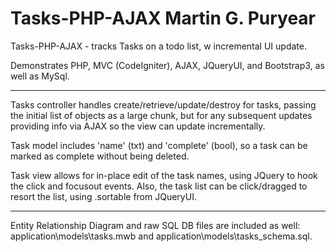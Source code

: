 Tasks-PHP-AJAX
Martin G. Puryear
==============

 Tasks-PHP-AJAX - tracks Tasks on a todo list, w incremental UI update.

 Demonstrates PHP, MVC (CodeIgniter), AJAX, JQueryUI, and Bootstrap3,
as well as MySql. 

---

 Tasks controller handles create/retrieve/update/destroy for tasks,
passing the initial list of objects as a large chunk, but for any
subsequent updates providing info via AJAX so the view can update 
incrementally. 

 Task model includes 'name' (txt) and 'complete' (bool), so a task
can be marked as complete without being deleted. 

 Task view allows for in-place edit of the task names, using JQuery
to hook the click and focusout events. Also, the task list can be
click/dragged to resort the list, using .sortable from JQueryUI.

---

 Entity Relationship Diagram and raw SQL DB files are included as well:
application\models\tasks.mwb and application\models\tasks_schema.sql.
 
